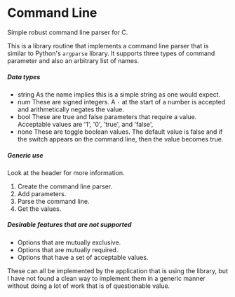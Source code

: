 # Command Line
Simple robust command line parser for C.

This is a library routine that implements a command line parser that is similar to Python's ```argparse``` library. It supports
three types of command parameter and also an arbitrary list of names.

##### Data types
* string
  As the name implies this is a simple string as one would expect.
* num
  These are signed integers. A ```-``` at the start of a number is accepted and arithmetically negates the value.
* bool
  These are true and false parameters that require a value. Acceptable values are '1', '0', 'true', and 'false',
* none
  These are toggle boolean values. The default value is false and if the switch appears on the command line, then the value becomes true.

##### Generic use

Look at the header for more information.

1. Create the command line parser.
2. Add parameters.
3. Parse the command line.
4. Get the values. 


##### Desirable features that are not supported
* Options that are mutually exclusive.
* Options that are mutually required.
* Options that have a set of acceptable values.

These can all be implemented by the application that is using the library, but I have not found a clean way to implement them
in a generic manner without doing a lot of work that is of questionable value.
